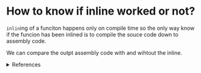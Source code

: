 # How to know if inline worked or not?

`inlin`ing of a funciton happens only on compile time so the only way know if the funcion has been inlined is to compile the souce code down to assembly code.&#x20;

We can compare the outpt assembly code with and wihtout the inline.&#x20;

<details>

<summary>References</summary>

* Stack overflow: How will i know whether inline function is actually replaced at the place where it is called or not? Retrieved 24 May 2022, from https://stackoverflow.com/a/10631372?stw=2

</details>
